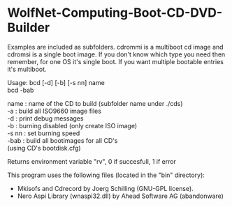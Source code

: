 # WolfNet-Computing-Boot-CD-DVD-Builder

Examples are included as subfolders. cdrommi is a multiboot cd image and cdromsi is a single boot image. If you don't know which type you need then remember, for one OS it's single boot. If you want multiple bootable entries it's multiboot.  
  
Usage: bcd [-d] [-b] [-s nn] name  
       bcd -bab  
  
  name    : name of the CD to build (subfolder name under ./cds)  
  -a      : build all ISO9660 image files  
  -d      : print debug messages  
  -b      : burning disabled (only create ISO image)  
  -s nn   : set burning speed  
  -bab    : build all bootimages for all CD's  
            (using CD's bootdisk.cfg)  
  
Returns environment variable "rv", 0 if succesfull, 1 if error  
  
This program uses the following files (located in the "bin" directory):  
- Mkisofs and Cdrecord by Joerg Schilling (GNU-GPL license).   
- Nero Aspi Library (wnaspi32.dll) by Ahead Software AG (abandonware)  
